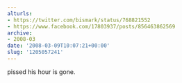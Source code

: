```yaml
---
alturls:
- https://twitter.com/bismark/status/768821552
- https://www.facebook.com/17803937/posts/856463862569
archive:
- 2008-03
date: '2008-03-09T10:07:21+00:00'
slug: '1205057241'
---
```


pissed his hour is gone.

